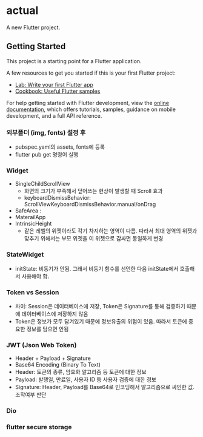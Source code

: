 # actual

A new Flutter project.

## Getting Started

This project is a starting point for a Flutter application.

A few resources to get you started if this is your first Flutter project:

- [Lab: Write your first Flutter app](https://docs.flutter.dev/get-started/codelab)
- [Cookbook: Useful Flutter samples](https://docs.flutter.dev/cookbook)

For help getting started with Flutter development, view the
[online documentation](https://docs.flutter.dev/), which offers tutorials,
samples, guidance on mobile development, and a full API reference.


### 외부폴더 (img, fonts) 설정 후
* pubspec.yaml의 assets, fonts에 등록
* flutter pub get 명령어 실행

### Widget
* SingleChildScrollView
    * 화면의 크기가 부족해서 덮어쓰는 현상이 발생할 때 Scroll 효과
    * keyboardDismissBehavior: ScrollViewKeyboardDismissBehavior.manual/onDrag
* SafeArea
    : 
* MaterailApp
* IntrinsicHeight
    * 같은 레벨의 위젯이라도 각기 차지하는 영역이 다름. 따라서 최대 영역의 위젯과 맞추기 위해서는 부모 위젯을 이 위젯으로 감싸면 동일하게 변경

### StateWidget
* initState: 비동기가 안됨. 그래서 비동기 함수를 선언한 다음 initState에서 호출해서 사용해야 함.

### Token vs Session
* 차이: Session은 데이터베이스에 저장, Token은 Signature를 통해 검증하기 때문에 데이터베이스에 저장하지 않음
* Token은 정보가 모두 담겨있기 때문에 정보유출의 위험이 있음. 따라서 토큰에 중요한 정보를 담으면 안됨

### JWT (Json Web Token)
* Header + Payload + Signature
* Base64 Encoding (Binary To Text)
* Header: 토큰의 종류, 암호화 알고리즘 등 토큰에 대한 정보
* Payload: 발행일, 만료일, 사용자 ID 등 사용자 검증에 대한 정보
* Signature: Header, Payload를 Base64로 인코딩해서 알고리즘으로 싸인한 값. 조작여부 판단


### Dio

### flutter secure storage
